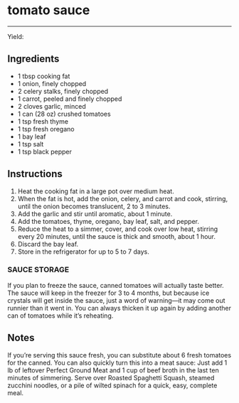 # tomato sauce
---
Yield: 

## Ingredients
- 1 tbsp cooking fat
- 1 onion, finely chopped
- 2 celery stalks, finely chopped
- 1 carrot, peeled and finely chopped
- 2 cloves garlic, minced
- 1 can (28 oz) crushed tomatoes
- 1 tsp fresh thyme
- 1 tsp fresh oregano
- 1 bay leaf
- 1 tsp salt
- 1 tsp black pepper

## Instructions
1. Heat the cooking fat in a large pot over medium heat.
2. When the fat is hot, add the onion, celery, and carrot and cook, stirring, until the onion becomes translucent, 2 to 3 minutes.
3. Add the garlic and stir until aromatic, about 1 minute.
4. Add the tomatoes, thyme, oregano, bay leaf, salt, and pepper.
5. Reduce the heat to a simmer, cover, and cook over low heat, stirring every 20 minutes, until the sauce is thick and smooth, about 1 hour.
6. Discard the bay leaf.
7. Store in the refrigerator for up to 5 to 7 days.

### SAUCE STORAGE
If you plan to freeze the sauce, canned tomatoes will actually taste better. The sauce will keep in the freezer for 3 to 4 months, but because ice crystals will get inside the sauce, just a word of warning—it may come out runnier than it went in. You can always thicken it up again by adding another can of tomatoes while it’s reheating.

## Notes
If you’re serving this sauce fresh, you can substitute about 6 fresh tomatoes for the canned. You can also quickly turn this into a meat sauce: Just add 1 lb of leftover Perfect Ground Meat and 1 cup of beef broth in the last ten minutes of simmering. Serve over Roasted Spaghetti Squash, steamed zucchini noodles, or a pile of wilted spinach for a quick, easy, complete meal.
